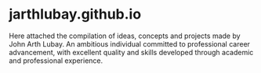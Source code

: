 # jarthlubay.github.io
Here attached the compilation of ideas, concepts and projects made by John Arth Lubay. An ambitious individual committed to professional career advancement, with excellent quality and skills developed through academic and professional experience. 
